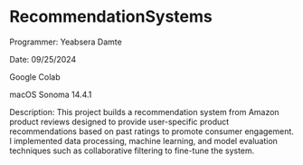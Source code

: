# RecommendationSystems
Programmer: Yeabsera Damte

Date: 09/25/2024

Google Colab

macOS Sonoma 14.4.1

Description: This project builds a recommendation system from Amazon product reviews designed to provide user-specific product recommendations based on past ratings to promote consumer engagement. I implemented data processing, machine learning, and model evaluation techniques such as collaborative filtering to fine-tune the system.

